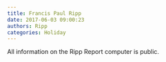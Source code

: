 ```yaml
---
title: Francis Paul Ripp
date: 2017-06-03 09:00:23
authors: Ripp
categories: Holiday
---
```


 All information on the Ripp Report computer is public.